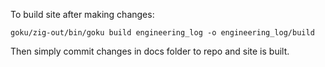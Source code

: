 To build site after making changes:

```
goku/zig-out/bin/goku build engineering_log -o engineering_log/build
```

Then simply commit changes in docs folder to repo and site is built.
